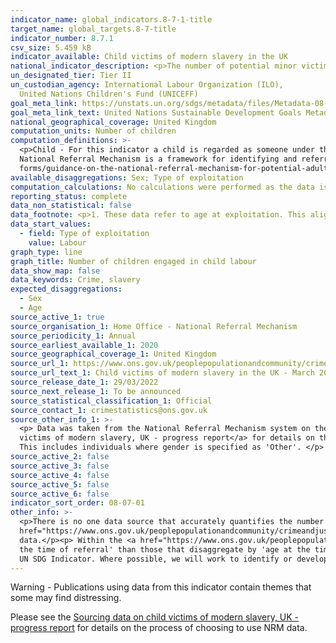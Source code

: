 ```yaml
---
indicator_name: global_indicators.8-7-1-title
target_name: global_targets.8-7-title
indicator_number: 8.7.1
csv_size: 5.459 kB
indicator_available: Child victims of modern slavery in the UK
national_indicator_description: <p>The number of potential minor victims of modern slavery who received a positive reasonable grounds decision within the National Referral Mechanism (NRM). This is a proxy for the global indicator as it only provides number, as opposed to proportion. 
un_designated_tier: Tier II
un_custodian_agency: International Labour Organization (ILO),
  United Nations Children's Fund (UNICEFF)
goal_meta_link: https://unstats.un.org/sdgs/metadata/files/Metadata-08-07-01.pdf
goal_meta_link_text: United Nations Sustainable Development Goals Metadata (PDF 297 KB)
national_geographical_coverage: United Kingdom
computation_units: Number of children
computation_definitions: >-
  <p>Child - For this indicator a child is regarded as someone under the age of 18 years, or thought to be under the age of 18 years, at the time of exploitation. </p><p> Modern Slavery -  an umbrella term for all forms of slavery, human trafficking and exploitation. </p><p> NRM - The
  National Referral Mechanism is a framework for identifying and referring potential victims of modern slavery and ensuring they receive the appropriate support. Please see the <a href="https://www.gov.uk/government/publications/human-trafficking-victims-referral-and-assessment-
  forms/guidance-on-the-national-referral-mechanism-for-potential-adult-victims-of-modern-slavery-england-and-wales">National referral mechanism guidance - adult (England and Wales)</a> </p>
available_disaggregations: Sex; Type of exploitation
computation_calculations: No calculations were performed as the data is readily available from the source.
reporting_status: complete
data_non_statistical: false
data_footnote: <p>1. These data refer to age at exploitation. This aligns with data published by the Home Office. </p><p> 2. Trends in the data may not reflect underlying changes in prevalence and may be related to changes in awareness and identification of potential child victims. </p>
data_start_values:
  - field: Type of exploitation
    value: Labour 
graph_type: line
graph_title: Number of children engaged in child labour
data_show_map: false
data_keywords: Crime, slavery
expected_disaggregations:
  - Sex
  - Age
source_active_1: true
source_organisation_1: Home Office - National Referral Mechanism
source_periodicity_1: Annual
source_earliest_available_1: 2020
source_geographical_coverage_1: United Kingdom
source_url_1: https://www.ons.gov.uk/peoplepopulationandcommunity/crimeandjustice/datasets/childvictimsofmodernslaveryintheuk
source_url_text_1: Child victims of modern slavery in the UK - March 2022
source_release_date_1: 29/03/2022
source_next_release_1: To be announced
source_statistical_classification_1: Official
source_contact_1: crimestatistics@ons.gov.uk
source_other_info_1: >-
  <p> Data was taken from the National Referral Mechanism system on the 7th January 2022. Please see a the <a href="https://www.ons.gov.uk/peoplepopulationandcommunity/crimeandjustice/articles/sourcingdataonchildvictimsofmodernslaveryukprogressreport/2022-03-29">Sourcing data on child
  victims of modern slavery, UK - progress report</a> for details on the process of choosing to use NRM data. </p><p> Changes in the categorisation of exploitation types mean that the exploitation types presented here will not align with categories in publications before Q4 2019. </p><p>
  This includes individuals where gender is specified as 'Other'. </p>
source_active_2: false
source_active_3: false
source_active_4: false
source_active_5: false
source_active_6: false
indicator_sort_order: 08-07-01
other_info: >-
  <p>There is no one data source that accurately quantifies the number of child victims in the UK. The National Referral Mechanism (NRM) currently provides the best measure of potential victims, although is known to be an undercount.</p><p> Please see the <a
  href="https://www.ons.gov.uk/peoplepopulationandcommunity/crimeandjustice/articles/sourcingdataonchildvictimsofmodernslaveryukprogressreport/2022-03-29"> Sourcing data on child victims of modern slavery, UK - progress report </a>for details on the process of choosing to use NRM
  data.</p><p> Within the <a href="https://www.ons.gov.uk/peoplepopulationandcommunity/crimeandjustice/datasets/childvictimsofmodernslaveryintheuk"> Child victims of modern slavery in the UK - March 2022</a>, the number of child victims may be lower in tables that disaggregate by 'age at
  the time of referral' than those that disaggregate by 'age at the time of exploitation' as a potential child victim could be referred to the NRM after the age of 18-years about exploitation which occured when they were a minor.</p> This indicator is being used as an approximation of the
  UN SDG Indicator. Where possible, we will work to identify or develop UK data to meet the global indicator specification. This indicator has been identified in collaboration with topic experts.
---
```

<p>Warning - Publications using data from this indicator contain themes that some may find distressing. </p><p> Please see the <a href="https://www.ons.gov.uk/peoplepopulationandcommunity/crimeandjustice/articles/sourcingdataonchildvictimsofmodernslaveryukprogressreport/2022-03-29">Sourcing data on child victims of modern slavery, UK - progress report</a> for details on the process of choosing to use NRM data.</p>